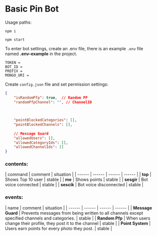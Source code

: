 # Basic Pin Bot


Usage paths:

` npm i `

` npm start `

To enter bot settings, create an .env file, there is an example ` .env ` file named **.env-example** in the project.

```
TOKEN = 
BOT_ID = 
PREFIX = 
MONGO_URI = 
```

Create ` config.json ` file and set permission settings:
```json
{
    "isRandomPfp": true,  // Random PP 
	"randomPfpChannel": "", // ChannelID
	
	
	
	"pointBlockedCategories": [],
	"pointBlockedChannels": [],
	
	// Message Guard
	"allowedUsers": [],
	"allowedCategoryIds": [],
	"allowedChannelIds": []
}
```

### contents:
| command | comment | situation |
| ------ | ------ | ------ | ------ |
| **top** | Shows Top 10 user | stable |
| **me** | Shows points | stable |
| **sesgir** | Bot voice connected | stable |
| **sescik** | Bot voice disconnected | stable |

### events:
| name | comment | situation |
| ------ | ------ | ------ | ------ |
| **Message Guard** | Prevents messages from being written to all channels except specified channels and categories. | stable |
| **Random Pfp** | When users change their profile, they post it to the channel | stable |
| **Point System** | Users earn points for every photo they post. | stable |
